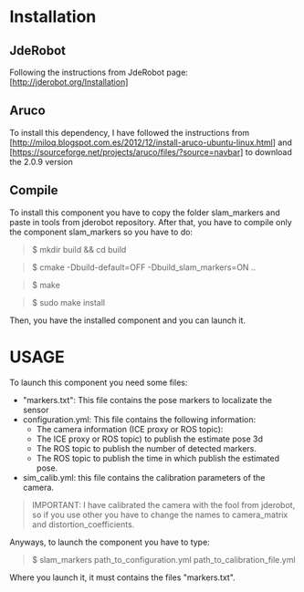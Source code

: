 # Installation
## JdeRobot
Following the instructions from JdeRobot page: [http://jderobot.org/Installation]

## Aruco
To install this dependency, I have followed the instructions from [http://miloq.blogspot.com.es/2012/12/install-aruco-ubuntu-linux.html]
and [https://sourceforge.net/projects/aruco/files/?source=navbar] to download the 2.0.9 version
## Compile
To install this component you have to copy the folder slam_markers and paste in tools from jderobot repository.
After that, you have to compile only the component slam_markers so you have to do:
> $ mkdir build && cd build

> $ cmake -Dbuild-default=OFF -Dbuild_slam_markers=ON ..

> $ make

> $ sudo make install

Then, you have the installed component and you can launch it.

# USAGE
To launch this component you need some files:
- "markers.txt": This file contains the pose markers to localizate the sensor
- configuration.yml: This file contains the following information:
	- The camera information (ICE proxy or ROS topic): 
	- The ICE proxy or ROS topic)  to publish the estimate pose 3d
	- The ROS topic to publish the number of detected markers.
	- The ROS topic to publish the time in which publish the estimated pose.
- sim_calib.yml: this file contains the calibration parameters of the camera.
> IMPORTANT: I have calibrated the camera with the fool from jderobot, so if you use other you have to change the names to camera_matrix and distortion_coefficients.

Anyways, to launch the component you have to type:
> $ slam_markers path_to_configuration.yml path_to_calibration_file.yml

Where you launch it, it must contains the files "markers.txt".
